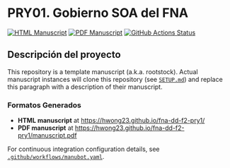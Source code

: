# PRY01. Gobierno SOA del FNA      

<!-- usage note: edit the H1 title above to personalize the manuscript -->

[![HTML Manuscript](https://img.shields.io/badge/manuscript-HTML-blue.svg)](https://hwong23.github.io/fna-dd-f2-pry1/)
[![PDF Manuscript](https://img.shields.io/badge/manuscript-PDF-blue.svg)](https://hwong23.github.io/fna-dd-f2-pry1/manuscript.pdf)
[![GitHub Actions Status](https://github.com/hwong23/fna-dd-f2-pry1/workflows/Manubot/badge.svg)](https://github.com/hwong23/fna-dd-f2-pry1/actions)

## Descripción del proyecto

<!-- usage note: edit this section. -->

This repository is a template manuscript (a.k.a. rootstock).
Actual manuscript instances will clone this repository (see [`SETUP.md`](SETUP.md)) and replace this paragraph with a description of their manuscript.


### Formatos Generados

+ **HTML manuscript** at https://hwong23.github.io/fna-dd-f2-pry1/
+ **PDF manuscript** at https://hwong23.github.io/fna-dd-f2-pry1/manuscript.pdf

For continuous integration configuration details, see [`.github/workflows/manubot.yaml`](.github/workflows/manubot.yaml).


